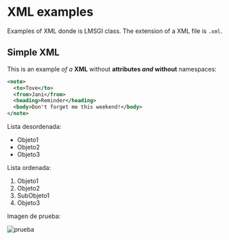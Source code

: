 # XML examples

Examples of XML donde is LMSGI class. The extension of a XML file is `.xml`.

## Simple XML

This is an example _of a_ **XML** without **attributes _and_ without** namespaces:

```xml
<note>
  <to>Tove</to>
  <from>Jani</from>
  <heading>Reminder</heading>
  <body>Don't forget me this weekend!</body>
</note>
```
Lista desordenada:

- Objeto1
- Objeto2
- Objeto3

Lista ordenada:

1. Objeto1
2. Objeto2
  1. SubObjeto1
3. Objeto3

Imagen de prueba:

![prueba](http://www.catster.com/wp-content/uploads/2017/08/A-fluffy-cat-looking-funny-surprised-or-concerned.jpg "cat")
